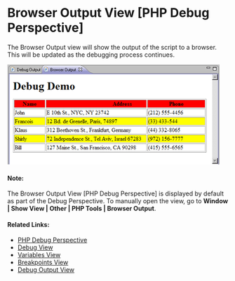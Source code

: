 # Browser Output View [PHP Debug Perspective]

<!--context:browser_output_view-->

The Browser Output view will show the output of the script to a browser. This will be updated as the debugging process continues.

![Browser Output View](images/browser_output_view.png "Browser Output View")

<!--note-start-->

#### Note:

The Browser Output View [PHP Debug Perspective] is displayed by default as part of the Debug Perspective. To manually open the view, go to **Window | Show View | Other | PHP Tools | Browser Output**.

<!--note-end-->

<!--links-start-->

#### Related Links:

 * [PHP Debug Perspective](000-index.md)
 * [Debug View](008-debug_view.md)
 * [Variables View](016-variables_view.md)
 * [Breakpoints View](024-breakpoints_view.md)
 * [Debug Output View](048-debug_output_view.md)

<!--links-end-->
